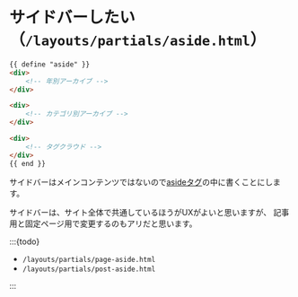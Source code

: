 # サイドバーしたい（``/layouts/partials/aside.html``）

```html
{{ define "aside" }}
<div>
    <!-- 年別アーカイブ -->
</div>

<div>
    <!-- カテゴリ別アーカイブ -->
</div>

<div>
    <!-- タグクラウド -->
</div>
{{ end }}
```

サイドバーはメインコンテンツではないので[asideタグ](https://developer.mozilla.org/ja/docs/Web/HTML/Element/aside)の中に書くことにします。

サイドバーは、サイト全体で共通しているほうがUXがよいと思いますが、
記事用と固定ページ用で変更するのもアリだと思います。

:::{todo}

- ``/layouts/partials/page-aside.html``
- ``/layouts/partials/post-aside.html``

:::

